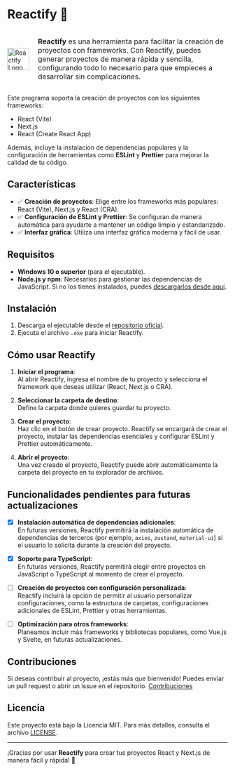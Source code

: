 # Reactify 🚀

<div style="display: flex; align-items: center;">
    <img src="./logo.ico" width="50px" alt="Reactify Logo">
    <p style="margin-left: 20px; font-size: 16px;">
        <strong>Reactify</strong> es una herramienta para facilitar la creación de proyectos con frameworks. Con Reactify, puedes generar proyectos de manera rápida y sencilla, configurando todo lo necesario para que empieces a desarrollar sin complicaciones.
    </p>
</div>


Este programa soporta la creación de proyectos con los siguientes frameworks:

- React (Vite)
- Next.js
- React (Create React App)

Además, incluye la instalación de dependencias populares y la configuración de herramientas como **ESLint** y **Prettier** para mejorar la calidad de tu código.

## Características

- ✅ **Creación de proyectos**: Elige entre los frameworks más populares: React (Vite), Next.js y React (CRA).
- ✅ **Configuración de ESLint y Prettier**: Se configuran de manera automática para ayudarte a mantener un código limpio y estandarizado.
- ✅ **Interfaz gráfica**: Utiliza una interfaz gráfica moderna y fácil de usar.

## Requisitos

- **Windows 10 o superior** (para el ejecutable).
- **Node.js y npm**: Necesarios para gestionar las dependencias de JavaScript. Si no los tienes instalados, puedes [descargarlos desde aquí](https://nodejs.org/).

## Instalación

1. Descarga el ejecutable desde el [repositorio oficial](https://github.com/Johnny1305/Reactify/releases).
2. Ejecuta el archivo `.exe` para iniciar Reactify.



## Cómo usar Reactify

1. **Iniciar el programa**:  
   Al abrir Reactify, ingresa el nombre de tu proyecto y selecciona el framework que deseas utilizar (React, Next.js o CRA).
   
2. **Seleccionar la carpeta de destino**:  
   Define la carpeta donde quieres guardar tu proyecto.

3. **Crear el proyecto**:  
   Haz clic en el botón de crear proyecto. Reactify se encargará de crear el proyecto, instalar las dependencias esenciales y configurar ESLint y Prettier automáticamente.

4. **Abrir el proyecto**:  
   Una vez creado el proyecto, Reactify puede abrir automáticamente la carpeta del proyecto en tu explorador de archivos.


## Funcionalidades pendientes para futuras actualizaciones

- [x] **Instalación automática de dependencias adicionales**:  
  En futuras versiones, Reactify permitirá la instalación automática de dependencias de terceros (por ejemplo, `axios`, `zustand`, `material-ui`) si el usuario lo solicita durante la creación del proyecto.

- [x] **Soporte para TypeScript**:  
  En futuras versiones, Reactify permitirá elegir entre proyectos en JavaScript o TypeScript al momento de crear el proyecto.

- [ ] **Creación de proyectos con configuración personalizada**:  
  Reactify incluirá la opción de permitir al usuario personalizar configuraciones, como la estructura de carpetas, configuraciones adicionales de ESLint, Prettier y otras herramientas.

- [ ] **Optimización para otros frameworks**:  
  Planeamos incluir más frameworks y bibliotecas populares, como Vue.js y Svelte, en futuras actualizaciones.


## Contribuciones

Si deseas contribuir al proyecto, ¡estás más que bienvenido! Puedes enviar un pull request o abrir un issue en el repositorio. [Contribuciones](./CONTRIBUTING.md)

## Licencia

Este proyecto está bajo la Licencia MIT. Para más detalles, consulta el archivo [LICENSE](LICENSE).

---

¡Gracias por usar **Reactify** para crear tus proyectos React y Next.js de manera fácil y rápida! 🚀